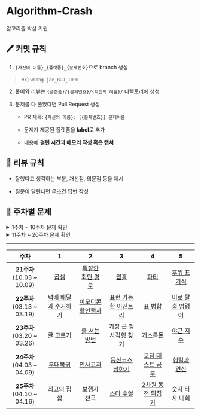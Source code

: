 # Algorithm-Crash
알고리즘 박살 기원
## 🖊 커밋 규칙
1. `{자신의 이름}_{플랫폼}_{문제번호}`으로 branch 생성
> ex) `woong-jae_BOJ_1000`
2. 풀이와 리뷰는 `{플랫폼}/{문제번호}/{자신의 이름}/` 디렉토리에 생성

4. 문제를 다 풀었다면 Pull Request 생성
    - PR 제목: `{자신의 이름}: [{문제번호}] 문제이름`
    
    - 문제가 제공된 플랫폼을 **label**로 추가
    
    - 내용에 **걸린 시간과 메모리 작성 혹은 캡쳐**
## 📍 리뷰 규칙
- 잘했다고 생각하는 부분, 개선점, 의문점 등을 제시

- 질문이 달린다면 무조건 답변 작성

## 📝 주차별 문제

<details><summary>1주차 ~ 10주차 문제 확인</summary>

|주차|1|2|3|4|5|
|:---:|:---:|:---:|:---:|:---:|:---:|
|**1주차**<br> (04.11 ~ 04.17)|[크레인 인형뽑기 게임](https://programmers.co.kr/learn/courses/30/lessons/64061)|[튜플](https://programmers.co.kr/learn/courses/30/lessons/64065)||
|**2주차**<br> (04.25 ~ 05.01)|[키패드 누르기](https://programmers.co.kr/learn/courses/30/lessons/67256)|[수식 최대화](https://programmers.co.kr/learn/courses/30/lessons/67257)|[보석 쇼핑](https://programmers.co.kr/learn/courses/30/lessons/67258)|[경주로 건설](https://programmers.co.kr/learn/courses/30/lessons/67259)|[동굴 탐험](https://programmers.co.kr/learn/courses/30/lessons/67260)|
|**3주차**<br> (05.02 ~ 05.08)|[숫자 문자열과 영단어](https://programmers.co.kr/learn/courses/30/lessons/81301)|[거리두기 확인하기](https://programmers.co.kr/learn/courses/30/lessons/81302)|[표 편집](https://programmers.co.kr/learn/courses/30/lessons/81303)|[미로 탈출](https://programmers.co.kr/learn/courses/30/lessons/81304)|[시험장 나누기](https://programmers.co.kr/learn/courses/30/lessons/81305)|
|**4주차**<br> (05.09 ~ 05.15)|[불량 사용자](https://programmers.co.kr/learn/courses/30/lessons/64064)|[호텔 방 배정](https://programmers.co.kr/learn/courses/30/lessons/64063)|[징검다리 건너기](https://programmers.co.kr/learn/courses/30/lessons/64062)|[고냥이](https://www.acmicpc.net/problem/16472)|[소트](https://www.acmicpc.net/problem/1083)|
|**5주차**<br> (05.16 ~ 05.22)|[추석 트래픽](https://programmers.co.kr/learn/courses/30/lessons/17676)|[뉴스 클러스터링](https://programmers.co.kr/learn/courses/30/lessons/17677)|[셔틀버스](https://programmers.co.kr/learn/courses/30/lessons/17678)|[프렌즈4블록](https://programmers.co.kr/learn/courses/30/lessons/17679)|[캐시](https://programmers.co.kr/learn/courses/30/lessons/17680)|
|**6주차**<br> (05.23 ~ 05.29)|[방금그곡](https://programmers.co.kr/learn/courses/30/lessons/17683)|[압축](https://programmers.co.kr/learn/courses/30/lessons/17684)|[자동완성](https://programmers.co.kr/learn/courses/30/lessons/17685)|[파일명 정렬](https://programmers.co.kr/learn/courses/30/lessons/17686)|[n진수 게임](https://programmers.co.kr/learn/courses/30/lessons/17687)|
|**7주차**<br> (05.30 ~ 06.05)|[후보키](https://programmers.co.kr/learn/courses/30/lessons/42890)|[무지의 먹방 라이브](https://programmers.co.kr/learn/courses/30/lessons/42891)|[길 찾기 게임](https://programmers.co.kr/learn/courses/30/lessons/42892)|[매칭 점수](https://programmers.co.kr/learn/courses/30/lessons/42893)|[블록 게임](https://programmers.co.kr/learn/courses/30/lessons/42894)|
|**8주차**<br> (06.06 ~ 06.12)|[실패율](https://programmers.co.kr/learn/courses/30/lessons/42889)|[오픈채팅방](https://programmers.co.kr/learn/courses/30/lessons/42888)|[문자열 압축](https://programmers.co.kr/learn/courses/30/lessons/60057)|[괄호 변환](https://programmers.co.kr/learn/courses/30/lessons/60058)|[자물쇠와 열쇠](https://programmers.co.kr/learn/courses/30/lessons/60059)|
|**9주차**<br> (06.20 ~ 06.26)|[멀리 뛰기](https://programmers.co.kr/learn/courses/30/lessons/12914)|[가사 검색](https://programmers.co.kr/learn/courses/30/lessons/60060)|[기둥과 보 설치](https://programmers.co.kr/learn/courses/30/lessons/60061)|[외벽 점검](https://programmers.co.kr/learn/courses/30/lessons/60062)|[블록 이동하기](https://programmers.co.kr/learn/courses/30/lessons/60063)|
|**10주차**<br> (06.27 ~ 07.03)|[신규 아이디 추천](https://programmers.co.kr/learn/courses/30/lessons/72410)|[메뉴 리뉴얼](https://programmers.co.kr/learn/courses/30/lessons/72411)|[순위 검색](https://programmers.co.kr/learn/courses/30/lessons/72412)|[합승 택시 요금](https://programmers.co.kr/learn/courses/30/lessons/72413)|[광고 삽입](https://programmers.co.kr/learn/courses/30/lessons/72414)|

</details>

<details><summary>11주차 ~ 20주차 문제 확인</summary>

|주차|1|2|3|4|5|
|:---:|:---:|:---:|:---:|:---:|:---:|
|**11주차**<br> (07.04 ~ 07.10)|[카드 짝 맞추기](https://programmers.co.kr/learn/courses/30/lessons/72415)|[매출 하락 최소화](https://programmers.co.kr/learn/courses/30/lessons/72416)|[신고 결과 받기](https://programmers.co.kr/learn/courses/30/lessons/92334)|[k진수에서 소수 개수 구하기](https://programmers.co.kr/learn/courses/30/lessons/92335)|[주차 요금 계산](https://programmers.co.kr/learn/courses/30/lessons/92341)|
|**12주차**<br> (07.11 ~ 07.17)|[양궁대회](https://programmers.co.kr/learn/courses/30/lessons/92342)|[양과 늑대](https://programmers.co.kr/learn/courses/30/lessons/92343)|[파괴되지 않은 건물](https://programmers.co.kr/learn/courses/30/lessons/92344)|[사라지는 발판](https://programmers.co.kr/learn/courses/30/lessons/92345)|[로또의 최고 순위와 최저 순위](https://programmers.co.kr/learn/courses/30/lessons/77484)|
|**13주차**<br> (07.25 ~ 07.31)|[124 나라의 숫자](https://programmers.co.kr/learn/courses/30/lessons/12899)|[짝지어 제거하기](https://programmers.co.kr/learn/courses/30/lessons/12973)|[다단계 칫솔 판매](https://programmers.co.kr/learn/courses/30/lessons/77486)|[금과 은 운반하기](https://programmers.co.kr/learn/courses/30/lessons/86053)|[지형 이동](https://programmers.co.kr/learn/courses/30/lessons/62050)|
|**14주차**<br> (08.01 ~ 08.07)|[행렬 테두리 회전하기](https://programmers.co.kr/learn/courses/30/lessons/77485)|[빛의 경로 사이클](https://programmers.co.kr/learn/courses/30/lessons/86052)|[모두 0으로 만들기](https://programmers.co.kr/learn/courses/30/lessons/76503)|[110 옮기기](https://programmers.co.kr/learn/courses/30/lessons/77886)|[쿠키 구입](https://programmers.co.kr/learn/courses/30/lessons/49995)|
|**15주차**<br> (08.08 ~ 08.14)|[예상 대진표](https://programmers.co.kr/learn/courses/30/lessons/12985)|[괄호 회전하기](https://programmers.co.kr/learn/courses/30/lessons/76502)|[아이템 줍기](https://programmers.co.kr/learn/courses/30/lessons/87694)|[공 이동 시뮬레이션](https://programmers.co.kr/learn/courses/30/lessons/87391)|[안티 세포](https://programmers.co.kr/learn/courses/30/lessons/86054)|
|**16주차**<br> (08.15 ~ 08.21)|[나는 친구가 적다 (Large)](https://www.acmicpc.net/problem/16172)|[괄호 제거](https://www.acmicpc.net/problem/2800)|[텔레포트 3](https://www.acmicpc.net/problem/12908)|[소풍](https://www.acmicpc.net/problem/2026)|[로봇](https://www.acmicpc.net/problem/1726)|
|**17주차**<br> (08.22 ~ 08.28)|[2 x n 타일링](https://programmers.co.kr/learn/courses/30/lessons/12900)|[배달](https://programmers.co.kr/learn/courses/30/lessons/12978)|[풍선 터트리기](https://programmers.co.kr/learn/courses/30/lessons/68646)|[가장 긴 팰린드롬](https://programmers.co.kr/learn/courses/30/lessons/12904)|[올바른 괄호의 갯수](https://programmers.co.kr/learn/courses/30/lessons/12929)|
|**18주차**<br> (09.05 ~ 09.11)|[삼각 달팽이](https://programmers.co.kr/learn/courses/30/lessons/68645)|[이진 변환 반복하기](https://programmers.co.kr/learn/courses/30/lessons/70129)|[기지국 설치](https://programmers.co.kr/learn/courses/30/lessons/12979)|[숫자 게임](https://programmers.co.kr/learn/courses/30/lessons/12987)|[지형 편집](https://programmers.co.kr/learn/courses/30/lessons/12984)|
|**19주차**<br> (09.19 ~ 09.25)|[계단 수](https://www.acmicpc.net/problem/1562)|[팰린드롬 분할](https://www.acmicpc.net/problem/1509)|[외판원 순회](https://www.acmicpc.net/problem/2098)|[경찰차](https://www.acmicpc.net/problem/2618)|[고층 빌딩](https://www.acmicpc.net/problem/1328)|
|**20주차**<br> (09.26 ~ 10.02)|[리모컨](https://www.acmicpc.net/problem/1107)|[이중 우선순위 큐](https://www.acmicpc.net/problem/7662)|[거짓말](https://www.acmicpc.net/problem/1043)|[트리의 지름](https://www.acmicpc.net/problem/1167)|[RGB거리](https://www.acmicpc.net/problem/1149)|

</details>

---

|주차|1|2|3|4|5|
|:---:|:---:|:---:|:---:|:---:|:---:|
|**21주차**<br> (10.03 ~ 10.09)|[곱셈](https://www.acmicpc.net/problem/1629)|[특정한 최단 경로](https://www.acmicpc.net/problem/1504)|[웜홀](https://www.acmicpc.net/problem/1865)|[파티](https://www.acmicpc.net/problem/1238)|[후위 표기식](https://www.acmicpc.net/problem/1918)|
|**22주차**<br> (03.13 ~ 03.19)|[택배 배달과 수거하기](https://school.programmers.co.kr/learn/courses/30/lessons/150369)|[이모티콘 할인행사](https://school.programmers.co.kr/learn/courses/30/lessons/150368)|[표현 가능한 이진트리](https://school.programmers.co.kr/learn/courses/30/lessons/150367)|[표 병합](https://school.programmers.co.kr/learn/courses/30/lessons/150366)|[미로 탈출 명령어](https://school.programmers.co.kr/learn/courses/30/lessons/150365)|
|**23주차**<br> (03.20 ~ 03.26)|[귤 고르기](https://school.programmers.co.kr/learn/courses/30/lessons/138476)|[줄 서는 방법](https://school.programmers.co.kr/learn/courses/30/lessons/12936)|[가장 큰 정사각형 찾기](https://school.programmers.co.kr/learn/courses/30/lessons/12905)|[거스름돈](https://school.programmers.co.kr/learn/courses/30/lessons/12907)|[야근 지수](https://school.programmers.co.kr/learn/courses/30/lessons/12927)|
|**24주차**<br> (04.03 ~ 04.09)|[부대복귀](https://school.programmers.co.kr/learn/courses/30/lessons/132266)|[인사고과](https://school.programmers.co.kr/learn/courses/30/lessons/152995)|[등산코스 정하기](https://school.programmers.co.kr/learn/courses/30/lessons/118669)|[코딩 테스트 공부](https://school.programmers.co.kr/learn/courses/30/lessons/118668)|[행렬과 연산](https://school.programmers.co.kr/learn/courses/30/lessons/118670)|
|**25주차**<br> (04.10 ~ 04.16)|[최고의 집합](https://school.programmers.co.kr/learn/courses/30/lessons/12938)|[보행자 천국](https://school.programmers.co.kr/learn/courses/30/lessons/1832)|[스타 수열](https://school.programmers.co.kr/learn/courses/30/lessons/70130)|[2차원 동전 뒤집기](https://school.programmers.co.kr/learn/courses/30/lessons/131703)|[숫자 타자 대회](https://school.programmers.co.kr/learn/courses/30/lessons/136797)|

